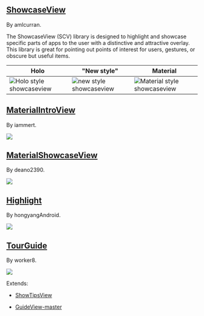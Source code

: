
## [ShowcaseView](https://github.com/amlcurran/ShowcaseView)

By amlcurran.

The ShowcaseView (SCV) library is designed to highlight and showcase specific parts of apps to the user with a distinctive and attractive overlay. This library is great for pointing out points of interest for users, gestures, or obscure but useful items.

| Holo | "New style" | Material |
| --- | --- | --- |
| ![Holo style showcaseview](https://github.com/amlcurran/ShowcaseView/raw/master/example2@2x.png) | ![new style showcaseview](https://github.com/amlcurran/ShowcaseView/raw/master/example@2x.png) | ![Material style showcaseview](https://github.com/amlcurran/ShowcaseView/raw/master/material.png) |

## [MaterialIntroView](https://github.com/iammert/MaterialIntroView)

By iammert.

![](https://raw.githubusercontent.com/iammert/MaterialIntroView/master/art/materialintroviewgif.gif)

## [MaterialShowcaseView](https://github.com/deano2390/MaterialShowcaseView)

By deano2390.

![](https://camo.githubusercontent.com/0d29b7fb974a5e018a4d627c91d349fbbeadd57b/687474703a2f2f692e696d6775722e636f6d2f724648454e677a2e676966)

## [Highlight](https://github.com/hongyangAndroid/Highlight)

By hongyangAndroid.

![](https://github.com/hongyangAndroid/Highlight/raw/master/high_light_demo.gif)

## [TourGuide](https://github.com/worker8/TourGuide)

By worker8.

![](https://raw.githubusercontent.com/worker8/all_my_media_files/25b3208/device-2015-07-01-114155.gif)

Extends:

- [ShowTipsView](https://github.com/fredericojssilva/ShowTipsView)

- [GuideView-master](https://github.com/qiushi123/GuideView-master)
